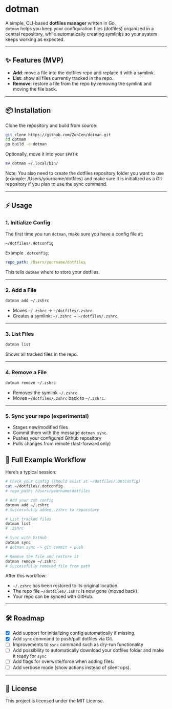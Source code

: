 # dotman

A simple, CLI-based **dotfiles manager** written in Go.  
`dotman` helps you keep your configuration files (dotfiles) organized in a central repository, while automatically creating symlinks so your system keeps working as expected.  

---

## ✨ Features (MVP)
- **Add**: move a file into the dotfiles repo and replace it with a symlink.  
- **List**: show all files currently tracked in the repo.  
- **Remove**: restore a file from the repo by removing the symlink and moving the file back.  

---

## 📦 Installation
Clone the repository and build from source:

```bash
git clone https://github.com/ZonCen/dotman.git
cd dotman
go build -o dotman
```

Optionally, move it into your `$PATH`:

```bash
mv dotman ~/.local/bin/
```

Note: You also need to create the dotfiles repository folder you want to use (example: /Users/yourname/dotfiles) and make sure it is initialized as a Git repository if you plan to use the sync command.


---

## ⚡ Usage

### 1. Initialize Config
The first time you run `dotman`, make sure you have a config file at:

```
~/dotfiles/.dotconfig
```

Example `.dotconfig`:

```yaml
repo_path: /Users/yourname/dotfiles
```

This tells `dotman` where to store your dotfiles.  

---

### 2. Add a File
```bash
dotman add ~/.zshrc
```
- Moves `~/.zshrc` → `~/dotfiles/.zshrc`.  
- Creates a symlink: `~/.zshrc → ~/dotfiles/.zshrc`.  

---

### 3. List Files
```bash
dotman list
```
Shows all tracked files in the repo.  

---

### 4. Remove a File
```bash
dotman remove ~/.zshrc
```
- Removes the symlink `~/.zshrc`.  
- Moves `~/dotfiles/.zshrc` back to `~/.zshrc`.  

---

### 5. Sync your repo (experimental)
- Stages new/modified files
- Commit them with the message `dotman sync`.
- Pushes your configured Github repository
- Pulls changes from remote (fast-forward only)

## 🔄 Full Example Workflow

Here’s a typical session:

```bash
# Check your config (should exist at ~/dotfiles/.dotconfig)
cat ~/dotfiles/.dotconfig
# repo_path: /Users/yourname/dotfiles

# Add your zsh config
dotman add ~/.zshrc
# Successfully added .zshrc to repository

# List tracked files
dotman list
# .zshrc

# Sync with GitHub
dotman sync
# dotman sync -> git commit + push

# Remove the file and restore it
dotman remove ~/.zshrc
# Successfully removed file from path
```

After this workflow:  
- `~/.zshrc` has been restored to its original location.  
- The repo file `~/dotfiles/.zshrc` is now gone (moved back).
- Your repo can be synced with GitHub.

---

## 🛠 Roadmap
- [x] Add support for initializing config automatically if missing.  
- [x] Add `sync` command to push/pull dotfiles via Git.
- [ ] Improvements to `sync` command such as dry-run functionality 
- [ ] Add possibility to automatically download your dotfiles folder and make it ready for `sync`
- [ ] Add flags for overwrite/force when adding files.  
- [ ] Add verbose mode (show actions instead of silent ops).  

---

## 📜 License
This project is licensed under the MIT License.  

